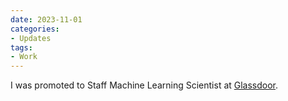 ```yaml
---
date: 2023-11-01
categories:
- Updates
tags:
- Work
---
```


I was promoted to Staff Machine Learning Scientist at [Glassdoor].

[Glassdoor]: https://www.glassdoor.com/index.htm
